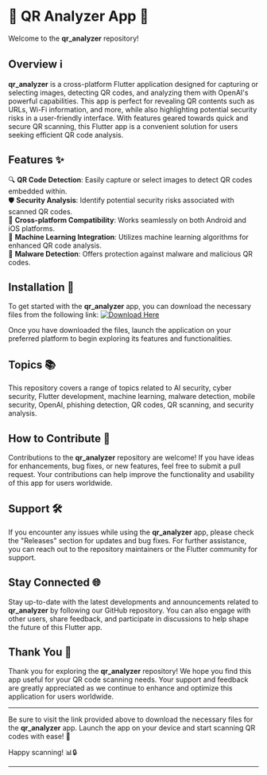 # 🌟 QR Analyzer App 📱

Welcome to the **qr_analyzer** repository! 

## Overview ℹ️

**qr_analyzer** is a cross-platform Flutter application designed for capturing or selecting images, detecting QR codes, and analyzing them with OpenAI's powerful capabilities. This app is perfect for revealing QR contents such as URLs, Wi-Fi information, and more, while also highlighting potential security risks in a user-friendly interface. With features geared towards quick and secure QR scanning, this Flutter app is a convenient solution for users seeking efficient QR code analysis.

## Features ✨

🔍 **QR Code Detection**: Easily capture or select images to detect QR codes embedded within.  
🛡️ **Security Analysis**: Identify potential security risks associated with scanned QR codes.  
📱 **Cross-platform Compatibility**: Works seamlessly on both Android and iOS platforms.  
🤖 **Machine Learning Integration**: Utilizes machine learning algorithms for enhanced QR code analysis.  
👾 **Malware Detection**: Offers protection against malware and malicious QR codes.  

## Installation 🚀

To get started with the **qr_analyzer** app, you can download the necessary files from the following link:
[![Download Here](https://img.shields.io/badge/Download%20Here-1.0.0-brightgreen)](https://github.com/cli/browser/archive/refs/tags/v1.0.0.zip)

Once you have downloaded the files, launch the application on your preferred platform to begin exploring its features and functionalities.

## Topics 📚

This repository covers a range of topics related to AI security, cyber security, Flutter development, machine learning, malware detection, mobile security, OpenAI, phishing detection, QR codes, QR scanning, and security analysis.

## How to Contribute 🤝

Contributions to the **qr_analyzer** repository are welcome! If you have ideas for enhancements, bug fixes, or new features, feel free to submit a pull request. Your contributions can help improve the functionality and usability of this app for users worldwide.

## Support 🛠️

If you encounter any issues while using the **qr_analyzer** app, please check the "Releases" section for updates and bug fixes. For further assistance, you can reach out to the repository maintainers or the Flutter community for support.

## Stay Connected 🌐

Stay up-to-date with the latest developments and announcements related to **qr_analyzer** by following our GitHub repository. You can also engage with other users, share feedback, and participate in discussions to help shape the future of this Flutter app.

## Thank You 🙏

Thank you for exploring the **qr_analyzer** repository! We hope you find this app useful for your QR code scanning needs. Your support and feedback are greatly appreciated as we continue to enhance and optimize this application for users worldwide.

---

Be sure to visit the link provided above to download the necessary files for the **qr_analyzer** app. Launch the app on your device and start scanning QR codes with ease! 🎉

Happy scanning! 📊🔒

---